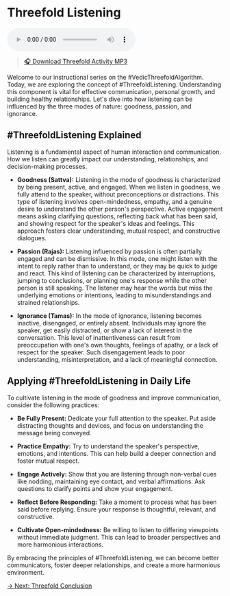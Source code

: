 # Threefold Listening

<audio src="https://indra.team/audio/indra/threefold-listening.mp3" controls></audio>

> [🎧 Download Threefold Activity MP3](https://indra.team/audio/indra/threefold-listening.mp3)

Welcome to our instructional series on the #VedicThreefoldAlgorithm. Today, we are exploring the concept of #ThreefoldListening. Understanding this component is vital for effective communication, personal growth, and building healthy relationships. Let's dive into how listening can be influenced by the three modes of nature: goodness, passion, and ignorance.

## #ThreefoldListening Explained

Listening is a fundamental aspect of human interaction and communication. How we listen can greatly impact our understanding, relationships, and decision-making processes.

- **Goodness (Sattva):** Listening in the mode of goodness is characterized by being present, active, and engaged. When we listen in goodness, we fully attend to the speaker, without preconceptions or distractions. This type of listening involves open-mindedness, empathy, and a genuine desire to understand the other person's perspective. Active engagement means asking clarifying questions, reflecting back what has been said, and showing respect for the speaker's ideas and feelings. This approach fosters clear understanding, mutual respect, and constructive dialogues.

- **Passion (Rajas):** Listening influenced by passion is often partially engaged and can be dismissive. In this mode, one might listen with the intent to reply rather than to understand, or they may be quick to judge and react. This kind of listening can be characterized by interruptions, jumping to conclusions, or planning one's response while the other person is still speaking. The listener may hear the words but miss the underlying emotions or intentions, leading to misunderstandings and strained relationships.

- **Ignorance (Tamas):** In the mode of ignorance, listening becomes inactive, disengaged, or entirely absent. Individuals may ignore the speaker, get easily distracted, or show a lack of interest in the conversation. This level of inattentiveness can result from preoccupation with one's own thoughts, feelings of apathy, or a lack of respect for the speaker. Such disengagement leads to poor understanding, misinterpretation, and a lack of meaningful connection.

## Applying #ThreefoldListening in Daily Life

To cultivate listening in the mode of goodness and improve communication, consider the following practices:

- **Be Fully Present:** Dedicate your full attention to the speaker. Put aside distracting thoughts and devices, and focus on understanding the message being conveyed.

- **Practice Empathy:** Try to understand the speaker's perspective, emotions, and intentions. This can help build a deeper connection and foster mutual respect.

- **Engage Actively:** Show that you are listening through non-verbal cues like nodding, maintaining eye contact, and verbal affirmations. Ask questions to clarify points and show your engagement.

- **Reflect Before Responding:** Take a moment to process what has been said before replying. Ensure your response is thoughtful, relevant, and constructive.

- **Cultivate Open-mindedness:** Be willing to listen to differing viewpoints without immediate judgment. This can lead to broader perspectives and more harmonious interactions.

By embracing the principles of #ThreefoldListening, we can become better communicators, foster deeper relationships, and create a more harmonious environment.

[→ Next: Threefold Conclusion](threefold-conclusion.md)
